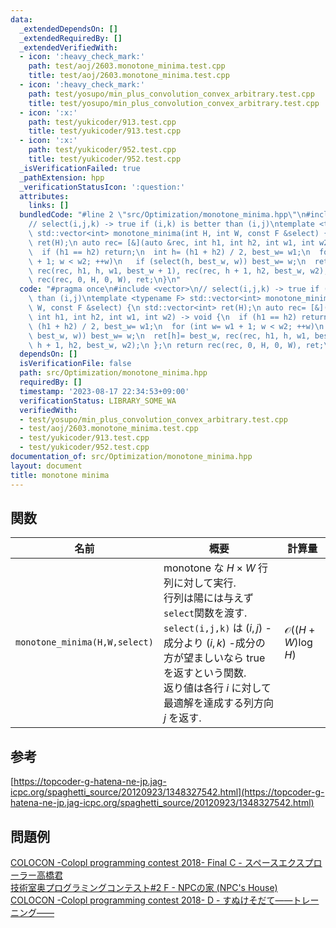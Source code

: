 ```yaml
---
data:
  _extendedDependsOn: []
  _extendedRequiredBy: []
  _extendedVerifiedWith:
  - icon: ':heavy_check_mark:'
    path: test/aoj/2603.monotone_minima.test.cpp
    title: test/aoj/2603.monotone_minima.test.cpp
  - icon: ':heavy_check_mark:'
    path: test/yosupo/min_plus_convolution_convex_arbitrary.test.cpp
    title: test/yosupo/min_plus_convolution_convex_arbitrary.test.cpp
  - icon: ':x:'
    path: test/yukicoder/913.test.cpp
    title: test/yukicoder/913.test.cpp
  - icon: ':x:'
    path: test/yukicoder/952.test.cpp
    title: test/yukicoder/952.test.cpp
  _isVerificationFailed: true
  _pathExtension: hpp
  _verificationStatusIcon: ':question:'
  attributes:
    links: []
  bundledCode: "#line 2 \"src/Optimization/monotone_minima.hpp\"\n#include <vector>\n\
    // select(i,j,k) -> true if (i,k) is better than (i,j)\ntemplate <typename F>\
    \ std::vector<int> monotone_minima(int H, int W, const F &select) {\n std::vector<int>\
    \ ret(H);\n auto rec= [&](auto &rec, int h1, int h2, int w1, int w2) -> void {\n\
    \  if (h1 == h2) return;\n  int h= (h1 + h2) / 2, best_w= w1;\n  for (int w= w1\
    \ + 1; w < w2; ++w)\n   if (select(h, best_w, w)) best_w= w;\n  ret[h]= best_w,\
    \ rec(rec, h1, h, w1, best_w + 1), rec(rec, h + 1, h2, best_w, w2);\n };\n return\
    \ rec(rec, 0, H, 0, W), ret;\n}\n"
  code: "#pragma once\n#include <vector>\n// select(i,j,k) -> true if (i,k) is better\
    \ than (i,j)\ntemplate <typename F> std::vector<int> monotone_minima(int H, int\
    \ W, const F &select) {\n std::vector<int> ret(H);\n auto rec= [&](auto &rec,\
    \ int h1, int h2, int w1, int w2) -> void {\n  if (h1 == h2) return;\n  int h=\
    \ (h1 + h2) / 2, best_w= w1;\n  for (int w= w1 + 1; w < w2; ++w)\n   if (select(h,\
    \ best_w, w)) best_w= w;\n  ret[h]= best_w, rec(rec, h1, h, w1, best_w + 1), rec(rec,\
    \ h + 1, h2, best_w, w2);\n };\n return rec(rec, 0, H, 0, W), ret;\n}"
  dependsOn: []
  isVerificationFile: false
  path: src/Optimization/monotone_minima.hpp
  requiredBy: []
  timestamp: '2023-08-17 22:34:53+09:00'
  verificationStatus: LIBRARY_SOME_WA
  verifiedWith:
  - test/yosupo/min_plus_convolution_convex_arbitrary.test.cpp
  - test/aoj/2603.monotone_minima.test.cpp
  - test/yukicoder/913.test.cpp
  - test/yukicoder/952.test.cpp
documentation_of: src/Optimization/monotone_minima.hpp
layout: document
title: monotone minima
---
```


## 関数

| 名前         | 概要                                                 | 計算量                         |
| ------------ | ---------------------------------------------------- | ------------------------------ |
| `monotone_minima(H,W,select)` | monotone な $H\times W$ 行列に対して実行.<br> 行列は陽には与えず`select`関数を渡す.<br> `select(i,j,k)` は $(i,j)$ -成分より $(i,k)$ -成分の方が望ましいなら true を返すという関数.<br> 返り値は各行 $i$ に対して最適解を達成する列方向 $j$ を返す.                |           $\mathcal{O}((H+W)\log H)$             |

## 参考
[https://topcoder-g-hatena-ne-jp.jag-icpc.org/spaghetti_source/20120923/1348327542.html](https://topcoder-g-hatena-ne-jp.jag-icpc.org/spaghetti_source/20120923/1348327542.html)
## 問題例
[COLOCON -Colopl programming contest 2018- Final C - スペースエクスプローラー高橋君](https://atcoder.jp/contests/colopl2018-final/tasks/colopl2018_final_c) \
[技術室奥プログラミングコンテスト#2 F - NPCの家 (NPC's House)](https://atcoder.jp/contests/tkppc2/tasks/tkppc2016_f) \
[COLOCON -Colopl programming contest 2018- D - すぬけそだて――トレーニング―― ](https://atcoder.jp/contests/colopl2018-qual/tasks/colopl2018_qual_d)